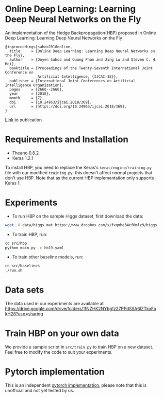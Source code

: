 # Online Deep Learning: Learning Deep Neural Networks on the Fly
An implementation of the Hedge Backpropagation(HBP) proposed in Online Deep Learning: Learning Deep Neural Networks on the Fly 
```
@inproceedings{sahoo2018online,
  title     = {Online Deep Learning: Learning Deep Neural Networks on the Fly},
  author    = {Doyen Sahoo and Quang Pham and Jing Lu and Steven C. H. Hoi},
  booktitle = {Proceedings of the Twenty-Seventh International Joint Conference on
               Artificial Intelligence, {IJCAI-18}},
  publisher = {International Joint Conferences on Artificial Intelligence Organization},             
  pages     = {2660--2666},
  year      = {2018},
  month     = {7},
  doi       = {10.24963/ijcai.2018/369},
  url       = {https://doi.org/10.24963/ijcai.2018/369},
}
```

[Link](https://www.ijcai.org/proceedings/2018/369) to publication

# Requirements and Installation
- Theano 0.8.2
- Keras 1.2.1

To install HBP, you need to replace the Keras's ```keras/engine/training.py``` file with our modified ```training.py```. this doesn't affect normal projects that don't use HBP.
Note that as the current HBP implementation only supports Keras 1.

# Experiments
- To run HBP on the sample Higgs dataset, first download the data:
```sh
wget -O data/higgs.mat https://www.dropbox.com/s/fvqnhe34cf0mlz9/higgs_100k.mat
```
- To train HBP, run:
```sh
cd src/hbp
python main.py -c hb19.yaml
```

- To train other baseline models, run:
```sh
cd src/baselines
./run.sh
```

# Data sets
The data used in our experiments are available at https://drive.google.com/drive/folders/1fNZHK2NYbgfz27PPdSSA6lZTkoFakH28?usp=sharing
# Train HBP on your own data
We provide a sample script in ```src/train.py``` to train HBP on a new dataset. Feel free to modify the code to suit your experiments.

# Pytorch implementation
This is an independent [pytorch implementation](https://github.com/alison-carrera/onn), please note that this is unofficial and not yet tested by us.
